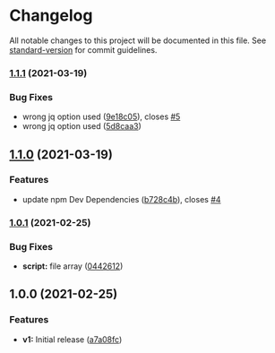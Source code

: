 # Changelog

All notable changes to this project will be documented in this file. See [standard-version](https://github.com/conventional-changelog/standard-version) for commit guidelines.

### [1.1.1](https://github.com/metrisk/template-updater/compare/v1.1.0...v1.1.1) (2021-03-19)


### Bug Fixes

* wrong jq option used ([9e18c05](https://github.com/metrisk/template-updater/commit/9e18c05edb83d024d86e0e0e5a70282fd18e3fe2)), closes [#5](https://github.com/metrisk/template-updater/issues/5)
* wrong jq option used ([5d8caa3](https://github.com/metrisk/template-updater/commit/5d8caa38132f117ed782fc08303f86c5f3179480))

## [1.1.0](https://github.com/metrisk/template-updater/compare/v1.0.1...v1.1.0) (2021-03-19)


### Features

* update npm Dev Dependencies ([b728c4b](https://github.com/metrisk/template-updater/commit/b728c4b94c0375c3073c5151a54aac03e2afe467)), closes [#4](https://github.com/metrisk/template-updater/issues/4)

### [1.0.1](https://github.com/metrisk/template-updater/compare/v1.0.0...v1.0.1) (2021-02-25)


### Bug Fixes

* **script:** file array ([0442612](https://github.com/metrisk/template-updater/commit/044261280b35c98f71e209e39a81b3e4cc624201))

## 1.0.0 (2021-02-25)


### Features

* **v1:** Initial release ([a7a08fc](https://github.com/metrisk/template-updater/commit/a7a08fc880a7be3d2f0e81f916572da0e6a42a39))
